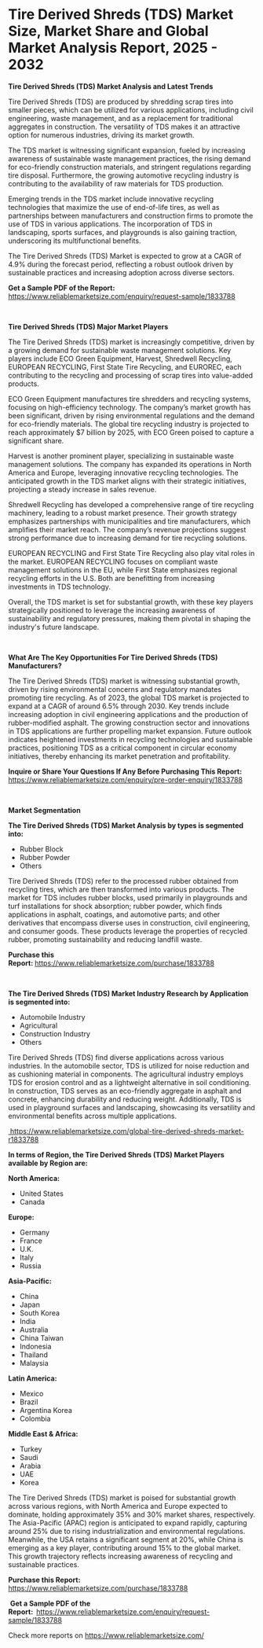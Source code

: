 <p><h1>Tire Derived Shreds (TDS) Market Size, Market Share and Global Market Analysis Report, 2025 - 2032</h1></p><p><strong>Tire Derived Shreds (TDS) Market Analysis and Latest Trends</strong></p>
<p><p>Tire Derived Shreds (TDS) are produced by shredding scrap tires into smaller pieces, which can be utilized for various applications, including civil engineering, waste management, and as a replacement for traditional aggregates in construction. The versatility of TDS makes it an attractive option for numerous industries, driving its market growth.</p><p>The TDS market is witnessing significant expansion, fueled by increasing awareness of sustainable waste management practices, the rising demand for eco-friendly construction materials, and stringent regulations regarding tire disposal. Furthermore, the growing automotive recycling industry is contributing to the availability of raw materials for TDS production.</p><p>Emerging trends in the TDS market include innovative recycling technologies that maximize the use of end-of-life tires, as well as partnerships between manufacturers and construction firms to promote the use of TDS in various applications. The incorporation of TDS in landscaping, sports surfaces, and playgrounds is also gaining traction, underscoring its multifunctional benefits.</p><p>The Tire Derived Shreds (TDS) Market is expected to grow at a CAGR of 4.9% during the forecast period, reflecting a robust outlook driven by sustainable practices and increasing adoption across diverse sectors.</p></p>
<p><strong>Get a Sample PDF of the Report:&nbsp;</strong> <a href="https://www.reliablemarketsize.com/enquiry/request-sample/1833788?utm_campaign=1903&utm_medium=2&utm_source=Github&utm_content=ia&utm_term=03022025&utm_id=tire-derived-shreds-tds">https://www.reliablemarketsize.com/enquiry/request-sample/1833788</a></p>
<p>&nbsp;</p>
<p><strong>Tire Derived Shreds (TDS) Major Market Players</strong></p>
<p><p>The Tire Derived Shreds (TDS) market is increasingly competitive, driven by a growing demand for sustainable waste management solutions. Key players include ECO Green Equipment, Harvest, Shredwell Recycling, EUROPEAN RECYCLING, First State Tire Recycling, and EUROREC, each contributing to the recycling and processing of scrap tires into value-added products.</p><p>ECO Green Equipment manufactures tire shredders and recycling systems, focusing on high-efficiency technology. The company’s market growth has been significant, driven by rising environmental regulations and the demand for eco-friendly materials. The global tire recycling industry is projected to reach approximately $7 billion by 2025, with ECO Green poised to capture a significant share.</p><p>Harvest is another prominent player, specializing in sustainable waste management solutions. The company has expanded its operations in North America and Europe, leveraging innovative recycling technologies. The anticipated growth in the TDS market aligns with their strategic initiatives, projecting a steady increase in sales revenue.</p><p>Shredwell Recycling has developed a comprehensive range of tire recycling machinery, leading to a robust market presence. Their growth strategy emphasizes partnerships with municipalities and tire manufacturers, which amplifies their market reach. The company’s revenue projections suggest strong performance due to increasing demand for tire recycling solutions.</p><p>EUROPEAN RECYCLING and First State Tire Recycling also play vital roles in the market. EUROPEAN RECYCLING focuses on compliant waste management solutions in the EU, while First State emphasizes regional recycling efforts in the U.S. Both are benefitting from increasing investments in TDS technology.</p><p>Overall, the TDS market is set for substantial growth, with these key players strategically positioned to leverage the increasing awareness of sustainability and regulatory pressures, making them pivotal in shaping the industry's future landscape.</p></p>
<p>&nbsp;</p>
<p><strong>What Are The Key Opportunities For Tire Derived Shreds (TDS) Manufacturers?</strong></p>
<p><p>The Tire Derived Shreds (TDS) market is witnessing substantial growth, driven by rising environmental concerns and regulatory mandates promoting tire recycling. As of 2023, the global TDS market is projected to expand at a CAGR of around 6.5% through 2030. Key trends include increasing adoption in civil engineering applications and the production of rubber-modified asphalt. The growing construction sector and innovations in TDS applications are further propelling market expansion. Future outlook indicates heightened investments in recycling technologies and sustainable practices, positioning TDS as a critical component in circular economy initiatives, thereby enhancing its market penetration and profitability.</p></p>
<p><strong>Inquire or Share Your Questions If Any Before Purchasing This Report:</strong> <a href="https://www.reliablemarketsize.com/enquiry/pre-order-enquiry/1833788?utm_campaign=1903&utm_medium=2&utm_source=Github&utm_content=ia&utm_term=03022025&utm_id=tire-derived-shreds-tds">https://www.reliablemarketsize.com/enquiry/pre-order-enquiry/1833788</a></p>
<p>&nbsp;</p>
<p><strong>Market Segmentation</strong></p>
<p><strong>The Tire Derived Shreds (TDS) Market Analysis by types is segmented into:</strong></p>
<p><ul><li>Rubber Block</li><li>Rubber Powder</li><li>Others</li></ul></p>
<p><p>Tire Derived Shreds (TDS) refer to the processed rubber obtained from recycling tires, which are then transformed into various products. The market for TDS includes rubber blocks, used primarily in playgrounds and turf installations for shock absorption; rubber powder, which finds applications in asphalt, coatings, and automotive parts; and other derivatives that encompass diverse uses in construction, civil engineering, and consumer goods. These products leverage the properties of recycled rubber, promoting sustainability and reducing landfill waste.</p></p>
<p><strong>Purchase this Report:&nbsp;</strong><a href="https://www.reliablemarketsize.com/purchase/1833788?utm_campaign=1903&utm_medium=2&utm_source=Github&utm_content=ia&utm_term=03022025&utm_id=tire-derived-shreds-tds">https://www.reliablemarketsize.com/purchase/1833788</a></p>
<p>&nbsp;</p>
<p><strong>The Tire Derived Shreds (TDS) Market Industry Research by Application is segmented into:</strong></p>
<p><ul><li>Automobile Industry</li><li>Agricultural</li><li>Construction Industry</li><li>Others</li></ul></p>
<p><p>Tire Derived Shreds (TDS) find diverse applications across various industries. In the automobile sector, TDS is utilized for noise reduction and as cushioning material in components. The agricultural industry employs TDS for erosion control and as a lightweight alternative in soil conditioning. In construction, TDS serves as an eco-friendly aggregate in asphalt and concrete, enhancing durability and reducing weight. Additionally, TDS is used in playground surfaces and landscaping, showcasing its versatility and environmental benefits across multiple applications.</p></p>
<p><a href="https://www.reliablemarketsize.com/global-tire-derived-shreds-market-r1833788?utm_campaign=1903&utm_medium=2&utm_source=Github&utm_content=ia&utm_term=03022025&utm_id=tire-derived-shreds-tds">&nbsp;https://www.reliablemarketsize.com/global-tire-derived-shreds-market-r1833788</a></p>
<p><strong>In terms of Region, the Tire Derived Shreds (TDS) Market Players available by Region are:</strong></p>
<p>
    <p> <strong> North America: </strong>
        <ul>
            <li>United States</li>
            <li>Canada</li>
        </ul>
        </p> 
    <p> <strong> Europe: </strong>
        <ul>
            <li>Germany</li>
            <li>France</li>
            <li>U.K.</li>
            <li>Italy</li>
            <li>Russia</li>
        </ul>
        </p> 
    <p> <strong> Asia-Pacific: </strong>
        <ul>
            <li>China</li>
            <li>Japan</li>
            <li>South Korea</li>
            <li>India</li>
            <li>Australia</li>
            <li>China Taiwan</li>
            <li>Indonesia</li>
            <li>Thailand</li>
            <li>Malaysia</li>
        </ul>
        </p> 
    <p> <strong> Latin America: </strong>
        <ul>
            <li>Mexico</li>
            <li>Brazil</li>
            <li>Argentina Korea</li>
            <li>Colombia</li>
        </ul>
        </p> 
    <p> <strong> Middle East & Africa: </strong>
        <ul>
            <li>Turkey</li>
            <li>Saudi</li>
            <li>Arabia</li>
            <li>UAE</li>
            <li>Korea</li>
        </ul>
    </p>
    </p>
<p><p>The Tire Derived Shreds (TDS) market is poised for substantial growth across various regions, with North America and Europe expected to dominate, holding approximately 35% and 30% market shares, respectively. The Asia-Pacific (APAC) region is anticipated to expand rapidly, capturing around 25% due to rising industrialization and environmental regulations. Meanwhile, the USA retains a significant segment at 20%, while China is emerging as a key player, contributing around 15% to the global market. This growth trajectory reflects increasing awareness of recycling and sustainable practices.</p></p>
<p><strong>Purchase this Report: </strong><a href="https://www.reliablemarketsize.com/purchase/1833788?utm_campaign=1903&utm_medium=2&utm_source=Github&utm_content=ia&utm_term=03022025&utm_id=tire-derived-shreds-tds">https://www.reliablemarketsize.com/purchase/1833788</a></p>
<p>&nbsp;<strong>Get a Sample PDF of the Report:&nbsp;&nbsp;</strong><a href="https://www.reliablemarketsize.com/enquiry/request-sample/1833788?utm_campaign=1903&utm_medium=2&utm_source=Github&utm_content=ia&utm_term=03022025&utm_id=tire-derived-shreds-tds">https://www.reliablemarketsize.com/enquiry/request-sample/1833788</a></p>
<p><strong></strong></p>
<p>Check more reports on <a href="https://www.reliablemarketsize.com/?utm_campaign=1903&utm_medium=2&utm_source=Github&utm_content=ia&utm_term=03022025&utm_id=tire-derived-shreds-tds">https://www.reliablemarketsize.com/</a></p>